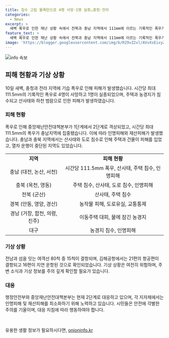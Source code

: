```yaml
---
title: 침수 고립 물폭탄으로 4명 사망·1명 실종…충청·전라
categories:
  - News
excerpt: >
  새벽 폭우로 인한 재난 상황 속에서 전북과 충남 지역에서 111mm에 이르는 기록적인 폭우가 쏟아져 4명이 사망하고 1명이 실종됐다. 주택, 농경지가 침수되고 산사태로 인해 주민들이 고립되는 등 대규모 피해가 발생했다. 이에 행정안전부가 중앙재난안전대책본부를 2단계로 격상하고, 대구와 군산 등에서는 열차 운행이 중단되는 등 교통에도 영향을 미치고 있다.
feature_text: >
  새벽 폭우로 인한 재난 상황 속에서 전북과 충남 지역에서 111mm에 이르는 기록적인 폭우가 쏟아져 4명이 사망하고 1명이 실종됐다. 주택, 농경지가 침수되고 산사태로 인해 주민들이 고립되는 등 대규모 피해가 발생했다. 이에 행정안전부가 중앙재난안전대책본부를 2단계로 격상하고, 대구와 군산 등에서는 열차 운행이 중단되는 등 교통에도 영향을 미치고 있다.
image: 'https://blogger.googleusercontent.com/img/b/R29vZ2xl/AVvXsEixyZcFfHzMRdzZMjFBmAUKJYCLCGyLL1o632UiGVXcaFdKo_bkvkuCioo0uUKlGfBVcT3P84aROyZIXSBEx3Aw5nCQ3pTgDom1WDC4m8eifvWiAmWEEVb4x6G_l8C0QH225ldMjyaFvpxGEBGNO37VmDTDMHGhJPq73UglMfDca1-0aw/s1600/blogspot.png'
---
```


<p><img src="https://blogger.googleusercontent.com/img/b/R29vZ2xl/AVvXsEixyZcFfHzMRdzZMjFBmAUKJYCLCGyLL1o632UiGVXcaFdKo_bkvkuCioo0uUKlGfBVcT3P84aROyZIXSBEx3Aw5nCQ3pTgDom1WDC4m8eifvWiAmWEEVb4x6G_l8C0QH225ldMjyaFvpxGEBGNO37VmDTDMHGhJPq73UglMfDca1-0aw/s1600/blogspot.png" alt="info 속보" /></p>

<h2 data-ke-size="size26">피해 현황과 기상 상황</h2>

<p data-ke-size="size16">10일 새벽, 충청과 전라 지역에 기습 폭우로 인해 피해가 발생했습니다. 시간당 최대 111.5mm의 기록적인 폭우로 4명이 사망하고 1명이 실종되었으며, 주택과 농경지가 침수되고 산사태와 하천 범람으로 인한 피해가 발생하였습니다.</p>

<h3>피해 현황</h3>

<p data-ke-size="size16">폭우로 인해 중앙재난안전대책본부가 1단계에서 2단계로 격상되었고, 시간당 최대 111.5mm의 폭우가 충남지역에 집중됐습니다. 이에 따라 인명피해와 재산피해가 발생했습니다. 충남과 충북 지역에서는 산사태와 도로 침수로 인해 주택과 건물이 피해를 입었고, 열차 운행이 중단된 지역도 있었습니다.</p>

<table>
    <tr>
        <td style="text-align: center; height: 17px;"><b>지역</b></td>
        <td style="text-align: center; height: 17px;"><b>피해 현황</b></td>
    </tr>
    <tr>
        <td style="text-align: center; height: 17px;">충남 (대전, 논산, 서천)</td>
        <td style="text-align: center; height: 17px;">시간당 111.5mm 폭우, 산사태, 주택 침수, 인명피해</td>
    </tr>
    <tr>
        <td style="text-align: center; height: 17px;">충북 (옥천, 영동)</td>
        <td style="text-align: center; height: 17px;">주택 침수, 산사태, 도로 침수, 인명피해</td>
    </tr>
    <tr>
        <td style="text-align: center; height: 17px;">전북 (군산)</td>
        <td style="text-align: center; height: 17px;">산사태, 주택 침수</td>
    </tr>
    <tr>
        <td style="text-align: center; height: 17px;">경북 (안동, 영양, 경산)</td>
        <td style="text-align: center; height: 17px;">농작물 피해, 도로유실, 교통통제</td>
    </tr>
    <tr>
        <td style="text-align: center; height: 17px;">경남 (거창, 합천, 의령, 진주)</td>
        <td style="text-align: center; height: 17px;">이동주택 대피, 물에 잠긴 농경지</td>
    </tr>
    <tr>
        <td style="text-align: center; height: 17px;">대구</td>
        <td style="text-align: center; height: 17px;">농경지 침수, 인명피해</td>
    </tr>
</table>

<h3>기상 상황</h3>

<p data-ke-size="size16">전남과 섬을 잇는 여객선 80척 중 15척이 결항되며, 김해공항에서는 21편의 항공편이 결항되고 16편이 지연 운항된 것으로 확인되었습니다. 기상 상황은 여전히 위험하며, 주변 소식과 기상 정보를 주의 깊게 확인할 필요가 있습니다.</p>

<h3>대응</h3>

<p data-ke-size="size16">행정안전부와 중앙재난안전대책본부는 현재 2단계로 대응하고 있으며, 각 지자체에서는 인명피해 및 재산피해를 최소화하기 위해 노력하고 있습니다. 시민들은 안전에 각별한 주의를 기울이며, 대응 지침에 따라 행동하여야 합니다.</p>

<p data-ke-size="size16">&nbsp;</p>
유용한 생활 정보가 필요하시다면, <a href="https://onioninfo.kr" rel="dofollow">onioninfo.kr</a>


